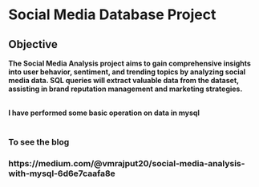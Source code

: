 <h1>Social Media Database Project</h1>

<h2>Objective</h2>
<b>
The Social Media Analysis project aims to gain comprehensive insights into user behavior, sentiment, and trending topics by analyzing social media data. SQL queries will extract valuable data from the dataset, assisting in brand reputation management and marketing strategies.
</b><br>
<br>

<b>I have performed some basic operation on data  in mysql</b>
<br></br>


<h3>To see the blog <h3>
<a>https://medium.com/@vmrajput20/social-media-analysis-with-mysql-6d6e7caafa8e<a>


